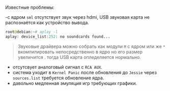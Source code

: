 Известные проблемы:

-с ядром `sml` отсутствует звук через hdmi, USB звуковая карта не распознаётся как устройство вывода. 
```php
root@debian:~# aplay -l                                                                                    
aplay: device_list:252: no soundcards found...
```
>Звуковые драйвера можно собрать как модули `М` с ядром или же `*` вкомпилировать непосредственно в ядро но его размер увеличится .
тогда USB карта опледеляется нормально.



- отсутсвует аналоговый сигнал с `RCA AUX`.
- система уходит в `Kernel Panic` после обновления до `Jessie` через `sources.list` требуется обновление ядра.
- давольно медленная эмуляция игр требующих графики.
